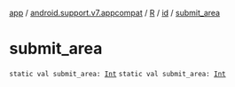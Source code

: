 [app](../../../index.md) / [android.support.v7.appcompat](../../index.md) / [R](../index.md) / [id](index.md) / [submit_area](.)

# submit_area

`static val submit_area: `[`Int`](https://kotlinlang.org/api/latest/jvm/stdlib/kotlin/-int/index.html)
`static val submit_area: `[`Int`](https://kotlinlang.org/api/latest/jvm/stdlib/kotlin/-int/index.html)